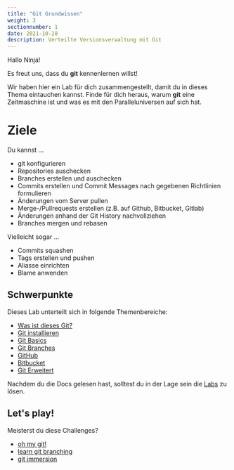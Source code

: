 ```yaml
---
title: "Git Grundwissen"
weight: 3
sectionnumber: 1
date: 2021-10-28
description: Verteilte Versionsverwaltung mit Git
---
```


Hallo Ninja!

Es freut uns, dass du **git** kennenlernen willst!

Wir haben hier ein Lab für dich zusammengestellt, damit du in dieses Thema eintauchen kannst. Finde für dich heraus, warum **git** eine Zeitmaschine ist und was es mit den Paralleluniversen auf sich hat.

# Ziele

Du kannst ...

- git konfigurieren
- Repositories auschecken
- Branches erstellen und auschecken
- Commits erstellen und Commit Messages nach gegebenen Richtlinien formulieren
- Änderungen vom Server pullen
- Merge-/Pullrequests erstellen (z.B. auf Github, Bitbucket, Gitlab)
- Änderungen anhand der Git History nachvollziehen
- Branches mergen und rebasen

Vielleicht sogar ...

- Commits squashen
- Tags erstellen und pushen
- Aliasse einrichten
- Blame anwenden

## Schwerpunkte

Dieses Lab unterteilt sich in folgende Themenbereiche:

- [Was ist dieses Git?](01_was-ist-git)
- [Git installieren](02_git-install)
- [Git Basics](03_git-basics)
- [Git Branches](05_git-branches)
- [GitHub](06_github)
- [Bitbucket](07_bitbucket)
- [Git Erweitert](04_git-erweitert)

Nachdem du die Docs gelesen hast, solltest du in der Lage sein die [Labs](../../../labs/git) zu lösen.

## Let's play!

Meisterst du diese Challenges?

- [oh my git!](https://ohmygit.org/)
- [learn git branching](https://learngitbranching.js.org/)
- [git immersion](https://gitimmersion.com)

